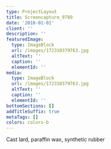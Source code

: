 ```yaml
---
type: ProjectLayout
title: Screencapture_9789
date: '2018-01-01'
client: ''
description: ''
featuredImage:
  type: ImageBlock
  url: /images/172310379763.jpg
  altText: ''
  caption: ''
  elementId: ''
media:
  type: ImageBlock
  url: /images/172310379763.jpg
  altText: ''
  caption: ''
  elementId: ''
bottomSections: []
addTitleSuffix: true
metaTags: []
colors: colors-b
---
```

Cast lard, paraffin wax, synthetic rubber

